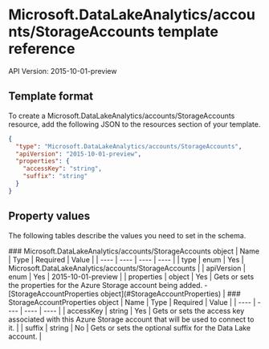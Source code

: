 # Microsoft.DataLakeAnalytics/accounts/StorageAccounts template reference
API Version: 2015-10-01-preview
## Template format

To create a Microsoft.DataLakeAnalytics/accounts/StorageAccounts resource, add the following JSON to the resources section of your template.

```json
{
  "type": "Microsoft.DataLakeAnalytics/accounts/StorageAccounts",
  "apiVersion": "2015-10-01-preview",
  "properties": {
    "accessKey": "string",
    "suffix": "string"
  }
}
```
## Property values

The following tables describe the values you need to set in the schema.

<a id="Microsoft.DataLakeAnalytics/accounts/StorageAccounts" />
### Microsoft.DataLakeAnalytics/accounts/StorageAccounts object
|  Name | Type | Required | Value |
|  ---- | ---- | ---- | ---- |
|  type | enum | Yes | Microsoft.DataLakeAnalytics/accounts/StorageAccounts |
|  apiVersion | enum | Yes | 2015-10-01-preview |
|  properties | object | Yes | Gets or sets the properties for the Azure Storage account being added. - [StorageAccountProperties object](#StorageAccountProperties) |


<a id="StorageAccountProperties" />
### StorageAccountProperties object
|  Name | Type | Required | Value |
|  ---- | ---- | ---- | ---- |
|  accessKey | string | Yes | Gets or sets the access key associated with this Azure Storage account that will be used to connect to it. |
|  suffix | string | No | Gets or sets the optional suffix for the Data Lake account. |

